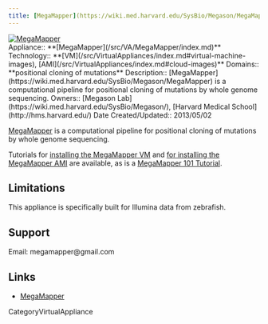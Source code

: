 ```yaml
---
title: [MegaMapper](https://wiki.med.harvard.edu/SysBio/Megason/MegaMapper)
---
```

<div class='center'>
<a href='http://linkToVirtApplOrOrg'><img src="/src/VA/MegaMapper/MegasonLabLogo.png" alt="MegaMapper"  /></a>
</div>





<div class='dictbox'>
 Appliance:: **[MegaMapper](/src/VA/MegaMapper/index.md)**
 Technology:: **[VM](/src/VirtualAppliances/index.md#virtual-machine-images), [AMI](/src/VirtualAppliances/index.md#cloud-images)**
 Domains:: **positional cloning of mutations** 
 Description:: [MegaMapper](https://wiki.med.harvard.edu/SysBio/Megason/MegaMapper) is a computational pipeline for positional cloning of mutations by whole genome sequencing. 
 Owners:: [Megason Lab](https://wiki.med.harvard.edu/SysBio/Megason/), [Harvard Medical School](http://hms.harvard.edu/)
 Date Created/Updated:: 2013/05/02
</div>

[MegaMapper](https://wiki.med.harvard.edu/SysBio/Megason/MegaMapper) is a computational pipeline for positional cloning of mutations by whole genome sequencing. 

Tutorials for [installing the MegaMapper VM](http://megason.med.harvard.edu/downloads/VB_MM_Galaxy_tutorial.htm) and [for installing the MegaMapper AMI](http://megason.med.harvard.edu/downloads/MM_AMI.htm) are available, as is a [MegaMapper 101 Tutorial](http://megason.med.harvard.edu/downloads/MM_tutorial.htm).


## Limitations

This appliance is specifically built for Illumina data from zebrafish.

## Support

Email: megamapper&#64;gmail&#46;com

## Links

* [MegaMapper](https://wiki.med.harvard.edu/SysBio/Megason/MegaMapper)

CategoryVirtualAppliance

